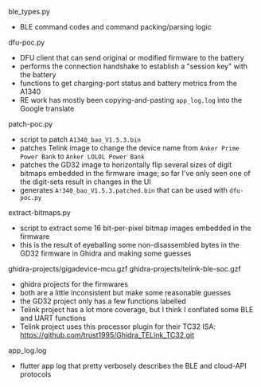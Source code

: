 ble_types.py
- BLE command codes and command packing/parsing logic

dfu-poc.py
- DFU client that can send original or modified firmware to the battery
- performs the connection handshake to establish a "session key" with the battery
- functions to get charging-port status and battery metrics from the A1340
- RE work has mostly been copying-and-pasting `app_log.log` into the Google translate

patch-poc.py
- script to patch `A1340_bao_V1.5.3.bin`
- patches Telink image to change the device name from `Anker Prime Power Bank` to `Anker LOLOL Power Bank`
- patches the GD32 image to horizontally flip several sizes of digit bitmaps embedded in the firmware image; so far I've only seen one of the digit-sets result in changes in the UI
- generates `A!340_bao_V1.5.3.patched.bin` that can be used with `dfu-poc.py`

extract-bitmaps.py
- script to extract some 16 bit-per-pixel bitmap images embedded in the firmware
- this is the result of eyeballing some non-disassembled bytes in the GD32 firmware in Ghidra and making some guesses

ghidra-projects/gigadevice-mcu.gzf
ghidra-projects/telink-ble-soc.gzf
- ghidra projects for the firmwares
- both are a little inconsistent but make some reasonable guesses
- the GD32 project only has a few functions labelled
- Telink project has a lot more coverage, but I think I conflated some BLE and UART functions
- Telink project uses this processor plugin for their TC32 ISA: https://github.com/trust1995/Ghidra_TELink_TC32.git

app_log.log
- flutter app log that pretty verbosely describes the BLE and cloud-API protocols